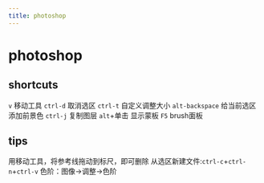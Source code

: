 ```yaml
---
title: photoshop
---
```


# photoshop

## shortcuts

`v` 移动工具
`ctrl-d` 取消选区
`ctrl-t` 自定义调整大小
`alt-backspace` 给当前选区添加前景色
`ctrl-j` 复制图层
`alt`+单击 显示蒙板
`F5` brush面板

## tips

用移动工具，将参考线拖动到标尺，即可删除
从选区新建文件:`ctrl-c`+`ctrl-n`+`ctrl-v`
色阶：图像->调整->色阶
